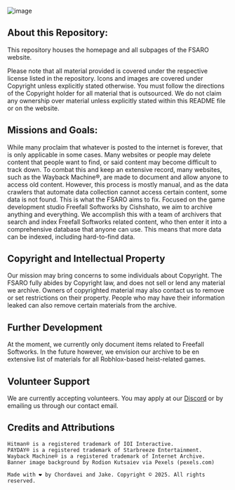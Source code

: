 ![image](https://github.com/FSARO/fsaro.github.io/blob/main/assets/images/websiterepo-banner-fsaro.png)
## About this Repository:
This repository houses the homepage and all subpages of the FSARO website.

Please note that all material provided is covered under the respective license listed in the repository. Icons and images are covered under Copyright unless explicitly stated otherwise. You must follow the directions of the Copyright holder for all material that is outsourced. We do not claim any ownership over material unless explicitly stated within this README file or on the website.

## Missions and Goals:
While many proclaim that whatever is posted to the internet is forever, that is only applicable in some cases. Many websites or people may delete content that people want to find, or said content may become difficult to track down. To combat this and keep an extensive record, many websites, such as the Wayback Machine®️, are made to document and allow anyone to access old content. However, this process is mostly manual, and as the data crawlers that automate data collection cannot access certain content, some data is not found. This is what the FSARO aims to fix. Focused on the game development studio Freefall Softworks by Cishshato, we aim to archive anything and everything. We accomplish this with a team of archivers that search and index Freefall Softworks related content, who then enter it into a comprehensive database that anyone can use. This means that more data can be indexed, including hard-to-find data.

## Copyright and Intellectual Property
Our mission may bring concerns to some individuals about Copyright. The FSARO fully abides by Copyright law, and does not sell or lend any material we archive. Owners of copyrighted material may also contact us to remove or set restrictions on their property. People who may have their information leaked can also remove certain materials from the archive.

## Further Development
At the moment, we currently only document items related to Freefall Softworks. In the future however, we envision our archive to be en extensive list of materials for all Robhlox-based heist-related games.

## Volunteer Support
We are currently accepting volunteers. You may apply at our [Discord](https://fsaro.github.io/discord) or by emailing us through our contact email.

## Credits and Attributions
`Hitman®️ is a registered trademark of IOI Interactive.`<br/>
`PAYDAY®️ is a registered trademark of Starbreeze Entertainment.`<br/>
`Wayback Machine®️ is a registered trademark of Internet Archive.`<br/>
`Banner image background by Rodion Kutsaiev via Pexels (pexels.com)`<br/>

`Made with ❤️ by Chordavei and Jake. Copyright ©️ 2025. All rights reserved.`

